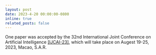 ```yaml
---
layout: post
date: 2023-4-20 00:00:00-0800
inline: true
related_posts: false
---
```


One paper was accepted by the 32nd International Joint Conference on Artificial Intelligence [[IJCAI-23]](https://ijcai-23.org/), which will take place on Augest 19-25, 2023, Macao, S.A.R.
